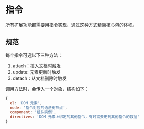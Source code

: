 # 指令

所有扩展功能都需要用指令实现，通过这种方式精简核心包的体积。

## 规范

每个指令可选以下三种方法：

1. attach：插入文档时触发
2. update: 元素更新时触发
3. detach：从文档删除时触发

调用方法时，会传入一个对象，结构如下：

```javascript
{
  el: 'DOM 元素',
  node: '指令对应的语法树节点',
  component: '组件实例',
  directives: 'DOM 元素上绑定的其他指令，有时需要用到其他指令的数据'
}
```
